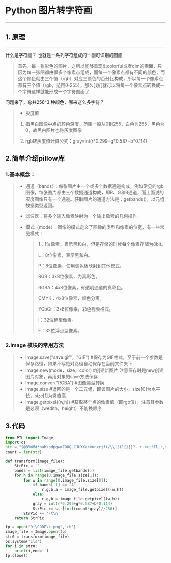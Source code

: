 # Python 图片转字符画

***

## 1. 原理

***

什么是字符画？  也就是一系列字符组成的一副可识别的图画

> 首先，每一张彩色的图片，之所以能够呈现出colorful或者dim的画面，只因为每一张图都由很多个像素点组成，而每一个像素点都有不同的颜色，而这个颜色就由三个值（rgb）对应三原色的百分比构成，所以每一个像素点都有三个值（rgb，范围0-255），那么我们就可以将每一个像素点转换成一个字符这样就能形成一个字符图画了

问题来了，总共256^3 种颜色，哪来这么多字符？

> + 灰度值
>
> 1. 指黑白图像中点的颜色深度，范围一般从0到255，白色为255，黑色为0，故黑白图片也称灰度图像
>
> 2. rgb转灰度值计算公式：gray=int(r\*0.299+g\*0.587+b*0.114)

##  2.简单介绍pillow库

###  1.基本概念：

> + 通道（bands）：每张图片由一个或多个数据通道构成，例如常见的rgb图像，每张图片都由三个数据通道构成，即R、G和B通道，而上面说的灰度图像只有一个通道。获取图片的通道方法是：getbands()，以元组数据类型返回。
>
> + 滤波器：将多个输入像素映射为一个输出像素的几何操作。
>
> + 模式（mode）：图像的模式定义了图像的类型和像素的位宽，有一些常见模式：
>
>   > 1：1位像素，表示黑和白，但是存储的时候每个像素存储为8bit。
>   >
>   > L：8位像素，表示黑和白。
>   >
>   > P：8位像素，使用调色板映射到其他模式。
>   >
>   > RGB：3x8位像素，为真彩色。
>   >
>   > RGBA：4x8位像素，有透明通道的真彩色。
>   >
>   > CMYK：4x8位像素，颜色分离。
>   >
>   > YCbCr：3x8位像素，彩色视频格式。
>   >
>   > I：32位整型像素。
>   >
>   > F：32位浮点型像素。

###  2.Image 模块的常用方法

>+ Image.save("save.gif"，"GIF")  #保存为GIF格式，至于前一个参数是保存路径，如果不写绝对路径自动保存在当前文件夹下
>+ Image.new(mode，size，color)  #创建新图片
>  注意保存时是new创建图片对象，再用对象的save方法保存
>+ Image.conver("RGBA")  #图像类型转换
>+ Image.size  #返回的是一个二元组，即该图片的大小，size[0]为水平长，size[1]为竖直高
>+ Image.getpixel((w,h))  #获取某个点的像素值（即rgb值），注意其参数是必须（wedith，height）不能换顺序

## 3.代码

```Python
from PIL import Image
import os
str = "$@B%WM#*oahkbdpqwmZO0QLCJUYXzcvunxrjft/\\|()1{}[]?-_+~<>i!Il;:,\"^`'"
count = len(str)

def transform(image_file):
    StrPic = ''
    bands = list(image_file.getbands())
    for h in range(0,image_file.size[1]):
        for w in range(0,image_file.size[0]):
            if bands[-1] == "A":
                r,g,b,a = image_file.getpixel((w,h))
            else:
                r,g,b = image_file.getpixel((w,h))
            gray = int(r*0.299+g*0.587+b*0.114)
            StrPic += str[int((count*gray)//256)]
        StrPic += '\t\n'
    return StrPic

fp = open("D:\CODE\k.png",'rb')
image_file = Image.open(fp)
str0 = transform(image_file)
os.system('cls')
for i in str0:
    print(i,end='')
fp.close()
```